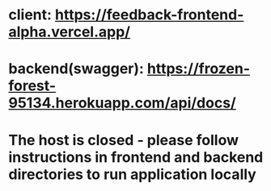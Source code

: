 # client: https://feedback-frontend-alpha.vercel.app/

# backend(swagger): https://frozen-forest-95134.herokuapp.com/api/docs/

# The host is closed - please follow instructions in frontend and backend directories to run application locally
